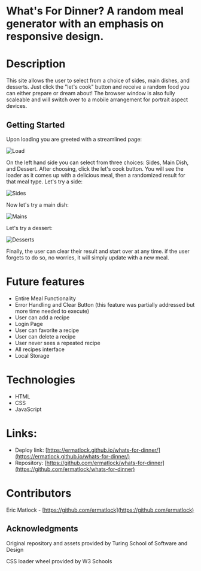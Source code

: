 # What's For Dinner? A random meal generator with an emphasis on responsive design.

# Description

This site allows the user to select from a choice of sides, main dishes, and desserts. Just click the "let's cook" button and receive a random food you can either prepare or dream about! The browser window is also fully scaleable and will switch over to a mobile arrangement for portrait aspect devices.

## Getting Started

Upon loading you are greeted with a streamlined page:

![Load](https://user-images.githubusercontent.com/35410545/139617750-26bede60-8844-4e12-8a2d-b8b7d757a7b2.png)

On the left hand side you can select from three choices: Sides, Main Dish, and Dessert. After choosing, click the let's cook button. You will see the loader as it comes up with a delicious meal, then a randomized result for that meal type. Let's try a side:

![Sides](https://media.giphy.com/media/OYNG2oS6AKwin52nVo/giphy.gif)

Now let's try a main dish:

![Mains](https://media.giphy.com/media/YtgFJh4JrOKPEivSgE/giphy.gif)

Let's try a dessert:

![Desserts](https://media.giphy.com/media/Jo2YU8qCVfTFiYW4dq/giphy.gif)

Finally, the user can clear their result and start over at any time. if the user forgets to do so, no worries, it will simply update with a new meal.

# Future features

- Entire Meal Functionality
- Error Handling and Clear Button (this feature was partially addressed but more time needed to execute)
- User can add a recipe
- Login Page
- User can favorite a recipe
- User can delete a recipe
- User never sees a repeated recipe
- All recipes interface
- Local Storage

# Technologies

- HTML
- CSS
- JavaScript

# Links:

- Deploy link: [https://ermatlock.github.io/whats-for-dinner/](https://ermatlock.github.io/whats-for-dinner/)
- Repository: [https://github.com/ermatlock/whats-for-dinner](https://github.com/ermatlock/whats-for-dinner)

# Contributors

Eric Matlock - [https://github.com/ermatlock](https://github.com/ermatlock)

## Acknowledgments

Original repository and assets provided by Turing School of Software and Design

CSS loader wheel provided by W3 Schools
